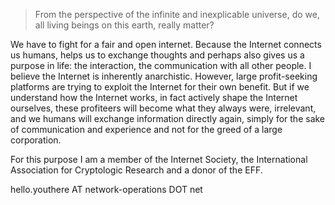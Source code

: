 
 > From the perspective of the infinite and inexplicable universe, do we, all living beings on this earth, really matter?

We have to fight for a fair and open internet. Because the Internet connects us humans, helps us to exchange thoughts and perhaps also gives us a purpose in life: the interaction, the communication with all other people. 
I believe the Internet is inherently anarchistic. However, large profit-seeking platforms are trying to exploit the Internet for their own benefit. But if we understand how the Internet works, in fact actively shape the Internet ourselves, these profiteers will become what they always were, irrelevant, and we humans will exchange information directly again, simply for the sake of communication and experience and not for the greed of a large corporation.

For this purpose I am a member of the Internet Society, the International Association for Cryptologic Research and a donor of the EFF.

hello.youthere AT network-operations DOT net


